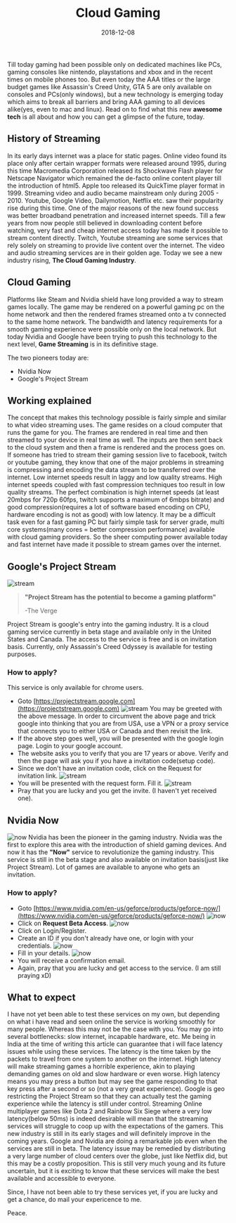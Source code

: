 ﻿---
layout: post
title: "Cloud Gaming"
author_github: 17aakashsingh1999
date: 2018-12-08
image: '/assets/img/'
description: 'Revolutionizing how we play games'
tags:
- Gaming
- Cloud
- Google Project Stream
- Nvidia Now
categories:
- Compsoc
github_username: '17aakashsingh1999'
use_math: true
comments: false
---
Till today gaming had been possible only on dedicated machines like PCs, gaming consoles like nintendo, playstations and xbox and in the recent times on mobile phones too. But even today the AAA titles or the large budget games like Assassin's Creed Unity, GTA 5 are only available on consoles and PCs(only windows), but a new technology is emerging today which aims to break all barriers and bring AAA gaming to all devices alike(yes, even to mac and linux). Read on to find what this new **awesome tech** is all about and how you can get a glimpse of the future, today.

## History of Streaming
In its early days internet was a place for static pages. Online video found its place only after certain wrapper formats were released around 1995, during this time Macromedia Corporation released its Shockwave Flash player for Netscape Navigator which remained the de-facto online content player till the introduction of html5. Apple too released its QuickTime player format in 1999. Streaming video and audio became mainstream only during 2005 - 2010. Youtube, Google Video, Dailymotion, Netflix etc. saw their popularity rise during this time. One of the major reasons of the new found success was better broadband penetration and increased internet speeds. Till a few years from now people still believed in downloading content before watching, very fast and cheap internet access today has made it possible to stream content directly. Twitch, Youtube streaming are some services that rely solely on streaming to provide live content over the internet.
The video and audio streaming services are in their golden age. Today we see a new industry rising, **The Cloud Gaming Industry**.

## Cloud Gaming
Platforms like Steam and Nvidia shield have long provided a way to stream games locally. The game may be rendered on a powerful gaming pc on the home network and then the rendered frames streamed onto a tv connected to the same home network. The bandwidth and latency requirements for a smooth gaming experience were possible only on the local network. But today Nvidia and Google have been trying to push this technology to the next level, **Game Streaming** is in its definitive stage.

The two pioneers today are:
- Nvidia Now
- Google's Project Stream

## Working explained
The concept that makes this technology possible is fairly simple and similar to what video streaming uses. The game resides on a cloud computer that runs the game for you. The frames are rendered in real time and then streamed to your device in real time as well. The inputs are then sent back to the cloud system and then a frame is rendered and the process goes on. If someone has tried to stream their gaming session live to facebook, twitch or youtube gaming, they know that one of the major problems in streaming is compressing and encoding the data stream to be transferred over the internet. Low internet speeds result in laggy and low quality streams. High internet speeds coupled with fast compression techniques too result in low quality streams. The perfect combination is high internet speeds (at least 20mbps for 720p 60fps, twitch supports a maximum of 6mbps bitrate) and good compression(requires a lot of software based encoding on CPU, hardware encoding is not as good) with low latency. 
It may be a difficult task even for a fast gaming PC but fairly simple task for server grade, multi core systems(many cores = better compression performance) available with cloud gaming providers. So the sheer computing power available today and fast internet have made it possible to stream games over the internet.

## Google's Project Stream
![stream](/blog/assets/img/cloud-gaming/stream.jpg)
> **"Project Stream has the potential to become a gaming platform"**
> 
> -The Verge

Project Stream is google's entry into the gaming industry. It is a cloud gaming service currently in beta stage and available only in the United States and Canada. The access to the service is free and is on invitation basis. Currently, only Assassin's Creed Odyssey is available for testing purposes. 

### How to apply?
This service is only available for chrome users. 
- Goto [https://projectstream.google.com](https://projectstream.google.com)
![stream](/blog/assets/img/cloud-gaming/g1.png)
You may be greeted with the above message. In order to circumvent the above page and trick google into thinking that you are from USA, use a VPN or a proxy service that connects you to either USA or Canada and then revisit the link.
- If the above step goes well, you will be presented with the google login page. Login to your google account.
- The website asks you to verify that you are 17 years or above. Verify and then the page will ask you if you have a invitation code(setup code).
- Since we don't have an invitation code, click on the Request for invitation link.
![stream](/blog/assets/img/cloud-gaming/g2.png) 
- You will be presented with the request form. Fill it.
![stream](/blog/assets/img/cloud-gaming/g3.png)
- Pray that you are lucky and you get the invite. (I haven't yet received one).

## Nvidia Now
![now](/blog/assets/img/cloud-gaming/now.jpg)
Nvidia has been the pioneer in the gaming industry. Nvidia was the first to explore this area with the introduction of shield gaming devices. And now it has the **"Now"** service to revolutionize the gaming industry. This service is still in the beta stage and also available on invitation basis(just like Project Stream). Lot of games are available to anyone who gets an invitation.

### How to apply?
- Goto [https://www.nvidia.com/en-us/geforce/products/geforce-now/](https://www.nvidia.com/en-us/geforce/products/geforce-now/)
![now](/blog/assets/img/cloud-gaming/n1.png)
- Click on **Request Beta Access**.
![now](/blog/assets/img/cloud-gaming/n2.png)
- Click on Login/Register.
- Create an ID if you don't already have one, or login with your credentials.
![now](/blog/assets/img/cloud-gaming/n3.png)
- Fill in your details.
![now](/blog/assets/img/cloud-gaming/n4.png)
- You will receive a confirmation email.
- Again, pray that you are lucky and get access to the service. (I am still praying xD)

## What to expect
I have not yet been able to test these services on my own, but depending on what i have read and seen online the service is working smoothly for many people. Whereas this may not be the case with you. You may go into several bottlenecks: slow internet, incapable hardware, etc. Me being in India at the time of writing this article can guarantee that i will face latency issues while using these services. The latency is the time taken by the packets to travel from one system to another on the internet. High latency will make streaming games a horrible experience, akin to playing demanding games on old and slow hardware or even worse. High latency means you may press a button but may see the game responding to that key press after a second or so (not a very great experience). Google is geo restricting the Project Stream so that they can actually test the gaming experience while the latency is still under control. Streaming Online multiplayer games like Dota 2 and Rainbow Six Siege where a very low latency(below 50ms) is indeed desirable will mean that the streaming services will struggle to coop up with the expectations of the gamers. 
This new industry is still in its early stages and will definitely improve in the coming years. Google and Nvidia are doing a remarkable job even when the services are still in beta. The latency issue may be remedied by distributing a very large number of cloud centers over the globe, just like Netflix did, but this may be a costly proposition. This is still very much young and its future uncertain, but it is exciting to know that these services will make the best available and accessible to everyone.

Since, I have not been able to try these services yet, if you are lucky and get a chance, do mail your expericence to me.

Peace. 
